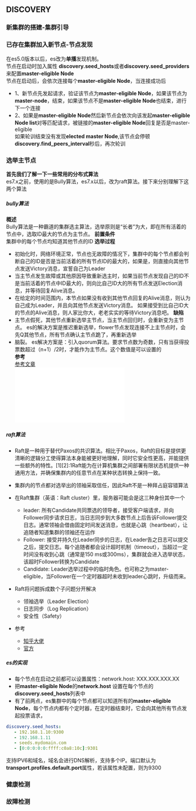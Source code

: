 ## DISCOVERY

### 新集群的搭建-集群引导


### 已存在集群加入新节点-节点发现
在es5.0版本以后，es改为**单播**发现机制。  
节点在启动时加入属性 **discovery.seed_hosts**或者**discovery.seed_providers**来配置**master-eligible Node**  
节点在启动后，会依次连接每个**master-eligible Node**，当连接成功后
* 1、新节点先发起请求，验证该节点为**master-eligible Node**，如果该节点为**master-node**，结束，如果该节点不是**master-eligible Node**也结束，进行下一个连接
* 2、如果是**master-eligible Node**然后新节点会依次向该发起**master-eligible Node list**对等匹配请求，被链接的**master-eligible Node**回复是否是master-eligible  
如果轮训结束没有发现**elected master Node**,该节点会停顿**discovery.find_peers_interval**秒后，再次轮训

### 选举主节点
**首先我们了解一下一些常用的分布式算法**  
es7.x之前，使用的是Bully算法，es7.x以后，改为raft算法。接下来分别理解下这两个算法  
##### bully算法
**概述**  
Bully算法是一种霸道的集群选主算法，选举原则是“长者”为大，即在所有活着的节点中，选取ID最大的节点为主节点。
**前置条件**  
集群中的每个节点均知道其他节点的ID
**选举过程**   
* 初始化时，网络环境正常，节点也无故障的情况下，集群中的每个节点都会判断自己的ID是否是当前活着的所有节点ID的最大的，如果是，则直接向其他节点发送Victory消息，宣誓自己为Leader
* 当主节点发生故障或其他原因导致重新选主时，如果当前节点发现自己的ID不是当前活着的节点中ID最大的，则向比自己ID大的所有节点发送Election消息，并等待回复Alive消息。
* 在给定的时间范围内，本节点如果没有收到其他节点回复的Alive消息，则认为自己成为Leader，并且向其他节点发送Victory消息。  如果接受到比自己ID大的节点的Alive消息，则人家比你大，老老实实的等待Victory消息吧。
**缺陷**  
* 主节点假死，其他节点重新选举主节点，当主节点回归时，会重新变为主节点。 es的解决方案是推迟重新选举，flower节点发现连接不上主节点时，会先Q其他节点，所有节点确认主节点跪了，再重新选举
* 脑裂。 es解决方案是：引入quorum算法。要求节点数为奇数，只有当获得投票数超过（n+1）/2时，才能作为主节点。这个数值是可以设置的  
**参考**  
[参考文章](https://codeantenna.com/a/JK5ADwEeY1)  
![备选地址](bully/readme.html)

##### raft算法
* Raft是一种用于替代Paxos的共识算法。相比于Paxos，Raft的目标是提供更清晰的逻辑分工使得算法本身能被更好地理解，同时它安全性更高，并能提供一些额外的特性。[1][2]:1Raft能为在计算机集群之间部署有限状态机提供一种通用方法，并确保集群内的任意节点在某种状态转换上保持一致。  
* 集群内的节点都对选举出的领袖采取信任，因此Raft不是一种拜占庭容错算法  
* 在Raft集群（英语：Raft cluster）里，服务器可能会是这三种身份其中一个  
    * leader: 所有Candidate共同票选的领导者，接受客户端请求，并向Follower同步请求日志，当日志同步到大多数节点上后告诉Follower提交日志。通常领袖会借由固定时间发送消息，也就是心跳（heartbeat），让追随者知道集群的领袖还在运作
    * Follower: 接受并持久化Leader同步的日志，在Leader告之日志可以提交之后，提交日志。每个追随者都会设计超时机制（timeout），当超过一定时间没有收到心跳（通常是150 ms或300ms），集群就会进入选举状态，该超时Follower转换为Candidate
    * Candidate: Leader选举过程中的临时角色。也可称之为master-eligible，当Follower在一个定时器超时未收到leader心跳时，升级而来。
* Raft将问题拆成数个子问题分开解决
    * 领袖选举（Leader Election）
    * 日志同步（Log Replication）
    * 安全性（Safety）
      
* 参考
    * [知乎大佬](https://zhuanlan.zhihu.com/p/32052223)
    * [官方](http://thesecretlivesofdata.com/raft/)    

##### es的实现
* 每个节点在启动之前都可以设置属性：network.host: XXX.XXX.XXX.XX
* 把**master-eligible Node**的**network.host** 设置在每个节点的**discovery.seed_hosts**列表中
* 有了前两点，es集群中的每个节点都可以知道所有的**master-eligible Node**，每个节点内都有个定时器，在定时器结束时，它会向其他所有节点发起投票请求，
``` yaml
discovery.seed_hosts:
   - 192.168.1.10:9300
   - 192.168.1.11 
   - seeds.mydomain.com 
   - [0:0:0:0:0:ffff:c0a8:10c]:9301 
```
支持IPV6和域名，域名会进行DNS解析，支持多个IP。端口默认为**transport.profiles.default.port**属性，若该属性未配置，则为9300


### 健康检测


### 故障检测



